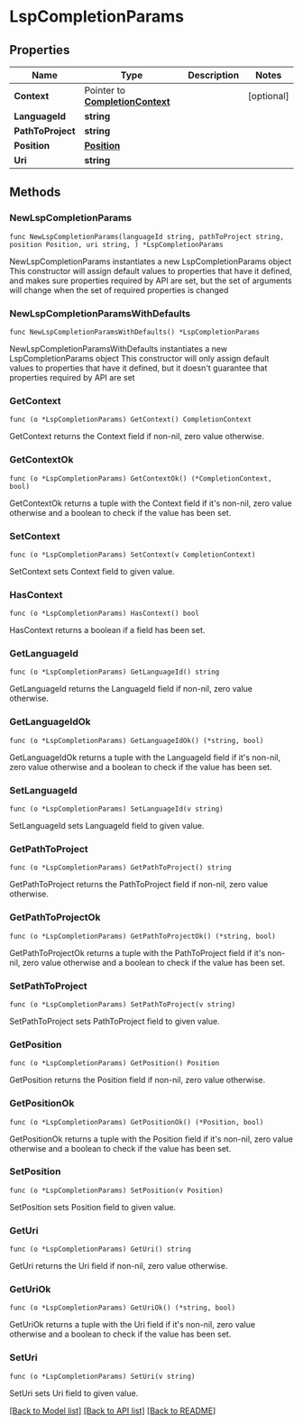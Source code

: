 # LspCompletionParams

## Properties

Name | Type | Description | Notes
------------ | ------------- | ------------- | -------------
**Context** | Pointer to [**CompletionContext**](CompletionContext.md) |  | [optional] 
**LanguageId** | **string** |  | 
**PathToProject** | **string** |  | 
**Position** | [**Position**](Position.md) |  | 
**Uri** | **string** |  | 

## Methods

### NewLspCompletionParams

`func NewLspCompletionParams(languageId string, pathToProject string, position Position, uri string, ) *LspCompletionParams`

NewLspCompletionParams instantiates a new LspCompletionParams object
This constructor will assign default values to properties that have it defined,
and makes sure properties required by API are set, but the set of arguments
will change when the set of required properties is changed

### NewLspCompletionParamsWithDefaults

`func NewLspCompletionParamsWithDefaults() *LspCompletionParams`

NewLspCompletionParamsWithDefaults instantiates a new LspCompletionParams object
This constructor will only assign default values to properties that have it defined,
but it doesn't guarantee that properties required by API are set

### GetContext

`func (o *LspCompletionParams) GetContext() CompletionContext`

GetContext returns the Context field if non-nil, zero value otherwise.

### GetContextOk

`func (o *LspCompletionParams) GetContextOk() (*CompletionContext, bool)`

GetContextOk returns a tuple with the Context field if it's non-nil, zero value otherwise
and a boolean to check if the value has been set.

### SetContext

`func (o *LspCompletionParams) SetContext(v CompletionContext)`

SetContext sets Context field to given value.

### HasContext

`func (o *LspCompletionParams) HasContext() bool`

HasContext returns a boolean if a field has been set.

### GetLanguageId

`func (o *LspCompletionParams) GetLanguageId() string`

GetLanguageId returns the LanguageId field if non-nil, zero value otherwise.

### GetLanguageIdOk

`func (o *LspCompletionParams) GetLanguageIdOk() (*string, bool)`

GetLanguageIdOk returns a tuple with the LanguageId field if it's non-nil, zero value otherwise
and a boolean to check if the value has been set.

### SetLanguageId

`func (o *LspCompletionParams) SetLanguageId(v string)`

SetLanguageId sets LanguageId field to given value.


### GetPathToProject

`func (o *LspCompletionParams) GetPathToProject() string`

GetPathToProject returns the PathToProject field if non-nil, zero value otherwise.

### GetPathToProjectOk

`func (o *LspCompletionParams) GetPathToProjectOk() (*string, bool)`

GetPathToProjectOk returns a tuple with the PathToProject field if it's non-nil, zero value otherwise
and a boolean to check if the value has been set.

### SetPathToProject

`func (o *LspCompletionParams) SetPathToProject(v string)`

SetPathToProject sets PathToProject field to given value.


### GetPosition

`func (o *LspCompletionParams) GetPosition() Position`

GetPosition returns the Position field if non-nil, zero value otherwise.

### GetPositionOk

`func (o *LspCompletionParams) GetPositionOk() (*Position, bool)`

GetPositionOk returns a tuple with the Position field if it's non-nil, zero value otherwise
and a boolean to check if the value has been set.

### SetPosition

`func (o *LspCompletionParams) SetPosition(v Position)`

SetPosition sets Position field to given value.


### GetUri

`func (o *LspCompletionParams) GetUri() string`

GetUri returns the Uri field if non-nil, zero value otherwise.

### GetUriOk

`func (o *LspCompletionParams) GetUriOk() (*string, bool)`

GetUriOk returns a tuple with the Uri field if it's non-nil, zero value otherwise
and a boolean to check if the value has been set.

### SetUri

`func (o *LspCompletionParams) SetUri(v string)`

SetUri sets Uri field to given value.



[[Back to Model list]](../README.md#documentation-for-models) [[Back to API list]](../README.md#documentation-for-api-endpoints) [[Back to README]](../README.md)


